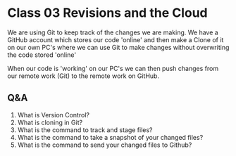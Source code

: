 # Class 03 Revisions and the Cloud

We are using Git to keep track of the changes we are making. We have a GitHub account which stores our code 'online' and then make a Clone of it on our own PC's where we can use Git to make changes without overwriting the code stored 'online'

When our code is 'working' on our PC's we can then push changes from our remote work (Git) to the remote work on GitHub. 



## Q&A
1. What is Version Control?
2. What is cloning in Git?
3. What is the command to track and stage files?
4. What is the command to take a snapshot of your changed files?
5. What is the command to send your changed files to Github?
